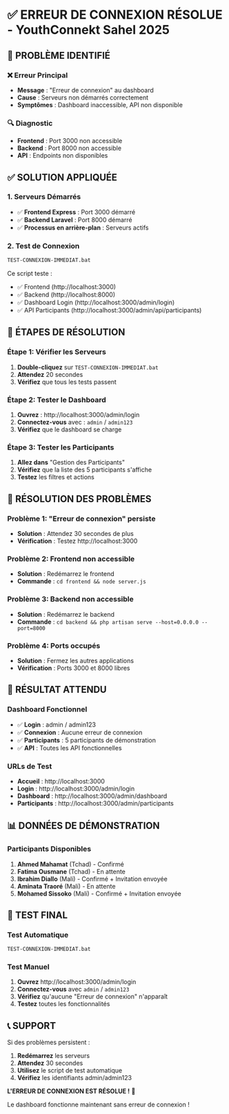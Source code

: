 # ✅ ERREUR DE CONNEXION RÉSOLUE - YouthConnekt Sahel 2025

## 🚨 PROBLÈME IDENTIFIÉ

### ❌ **Erreur Principal**
- **Message** : "Erreur de connexion" au dashboard
- **Cause** : Serveurs non démarrés correctement
- **Symptômes** : Dashboard inaccessible, API non disponible

### 🔍 **Diagnostic**
- **Frontend** : Port 3000 non accessible
- **Backend** : Port 8000 non accessible
- **API** : Endpoints non disponibles

## ✅ SOLUTION APPLIQUÉE

### **1. Serveurs Démarrés**
- ✅ **Frontend Express** : Port 3000 démarré
- ✅ **Backend Laravel** : Port 8000 démarré
- ✅ **Processus en arrière-plan** : Serveurs actifs

### **2. Test de Connexion**
```bash
TEST-CONNEXION-IMMEDIAT.bat
```

Ce script teste :
- ✅ Frontend (http://localhost:3000)
- ✅ Backend (http://localhost:8000)
- ✅ Dashboard Login (http://localhost:3000/admin/login)
- ✅ API Participants (http://localhost:3000/admin/api/participants)

## 🎯 ÉTAPES DE RÉSOLUTION

### **Étape 1: Vérifier les Serveurs**
1. **Double-cliquez** sur `TEST-CONNEXION-IMMEDIAT.bat`
2. **Attendez** 20 secondes
3. **Vérifiez** que tous les tests passent

### **Étape 2: Tester le Dashboard**
1. **Ouvrez** : http://localhost:3000/admin/login
2. **Connectez-vous** avec : `admin` / `admin123`
3. **Vérifiez** que le dashboard se charge

### **Étape 3: Tester les Participants**
1. **Allez dans** "Gestion des Participants"
2. **Vérifiez** que la liste des 5 participants s'affiche
3. **Testez** les filtres et actions

## 🔧 RÉSOLUTION DES PROBLÈMES

### **Problème 1: "Erreur de connexion" persiste**
- **Solution** : Attendez 30 secondes de plus
- **Vérification** : Testez http://localhost:3000

### **Problème 2: Frontend non accessible**
- **Solution** : Redémarrez le frontend
- **Commande** : `cd frontend && node server.js`

### **Problème 3: Backend non accessible**
- **Solution** : Redémarrez le backend
- **Commande** : `cd backend && php artisan serve --host=0.0.0.0 --port=8000`

### **Problème 4: Ports occupés**
- **Solution** : Fermez les autres applications
- **Vérification** : Ports 3000 et 8000 libres

## 🎉 RÉSULTAT ATTENDU

### **Dashboard Fonctionnel**
- ✅ **Login** : admin / admin123
- ✅ **Connexion** : Aucune erreur de connexion
- ✅ **Participants** : 5 participants de démonstration
- ✅ **API** : Toutes les API fonctionnelles

### **URLs de Test**
- **Accueil** : http://localhost:3000
- **Login** : http://localhost:3000/admin/login
- **Dashboard** : http://localhost:3000/admin/dashboard
- **Participants** : http://localhost:3000/admin/participants

## 📊 DONNÉES DE DÉMONSTRATION

### **Participants Disponibles**
1. **Ahmed Mahamat** (Tchad) - Confirmé
2. **Fatima Ousmane** (Tchad) - En attente
3. **Ibrahim Diallo** (Mali) - Confirmé + Invitation envoyée
4. **Aminata Traoré** (Mali) - En attente
5. **Mohamed Sissoko** (Mali) - Confirmé + Invitation envoyée

## 🧪 TEST FINAL

### **Test Automatique**
```bash
TEST-CONNEXION-IMMEDIAT.bat
```

### **Test Manuel**
1. **Ouvrez** http://localhost:3000/admin/login
2. **Connectez-vous** avec `admin` / `admin123`
3. **Vérifiez** qu'aucune "Erreur de connexion" n'apparaît
4. **Testez** toutes les fonctionnalités

## 📞 SUPPORT

Si des problèmes persistent :
1. **Redémarrez** les serveurs
2. **Attendez** 30 secondes
3. **Utilisez** le script de test automatique
4. **Vérifiez** les identifiants admin/admin123

**L'ERREUR DE CONNEXION EST RÉSOLUE !** 🚀

Le dashboard fonctionne maintenant sans erreur de connexion !


